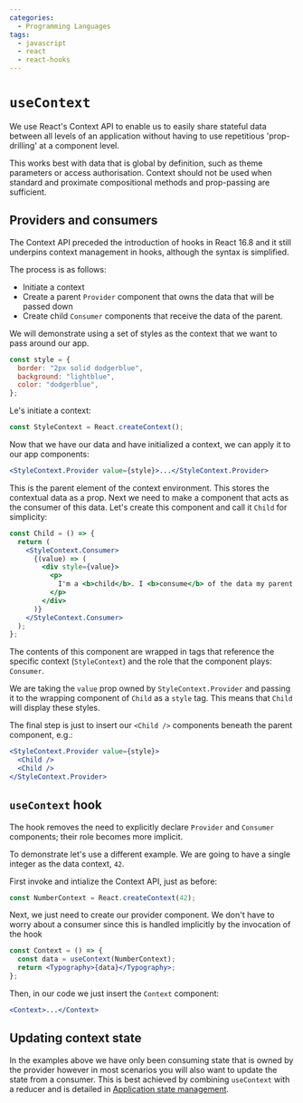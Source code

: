 ```yaml
---
categories:
  - Programming Languages
tags:
  - javascript
  - react
  - react-hooks
---
```


# `useContext`

We use React's Context API to enable us to easily share stateful data between
all levels of an application without having to use repetitious 'prop-drilling'
at a component level.

This works best with data that is global by definition, such as theme parameters
or access authorisation. Context should not be used when standard and proximate
compositional methods and prop-passing are sufficient.

## Providers and consumers

The Context API preceded the introduction of hooks in React 16.8 and it still
underpins context management in hooks, although the syntax is simplified.

The process is as follows:

- Initiate a context
- Create a parent `Provider` component that owns the data that will be passed
  down
- Create child `Consumer` components that receive the data of the parent.

We will demonstrate using a set of styles as the context that we want to pass
around our app.

```jsx
const style = {
  border: "2px solid dodgerblue",
  background: "lightblue",
  color: "dodgerblue",
};
```

Le's initiate a context:

```jsx
const StyleContext = React.createContext();
```

Now that we have our data and have initialized a context, we can apply it to our
app components:

```jsx
<StyleContext.Provider value={style}>...</StyleContext.Provider>
```

This is the parent element of the context environment. This stores the
contextual data as a prop. Next we need to make a component that acts as the
consumer of this data. Let's create this component and call it `Child` for
simplicity:

```jsx
const Child = () => {
  return (
    <StyleContext.Consumer>
      {(value) => (
        <div style={value}>
          <p>
            I'm a <b>child</b>. I <b>consume</b> of the data my parent provides.
          </p>
        </div>
      )}
    </StyleContext.Consumer>
  );
};
```

The contents of this component are wrapped in tags that reference the specific
context (`StyleContext`) and the role that the component plays: `Consumer`.

We are taking the `value` prop owned by `StyleContext.Provider` and passing it
to the wrapping component of `Child` as a `style` tag. This means that `Child`
will display these styles.

The final step is just to insert our `<Child />` components beneath the parent
component, e.g.:

```jsx
<StyleContext.Provider value={style}>
  <Child />
  <Child />
</StyleContext.Provider>
```

## `useContext` hook

The hook removes the need to explicitly declare `Provider` and `Consumer`
components; their role becomes more implicit.

To demonstrate let's use a different example. We are going to have a single
integer as the data context, `42`.

First invoke and intialize the Context API, just as before:

```jsx
const NumberContext = React.createContext(42);
```

Next, we just need to create our provider component. We don't have to worry
about a consumer since this is handled implicitly by the invocation of the hook

```jsx
const Context = () => {
  const data = useContext(NumberContext);
  return <Typography>{data}</Typography>;
};
```

Then, in our code we just insert the `Context` component:

```jsx
<Context>...</Context>
```

## Updating context state

In the examples above we have only been consuming state that is owned by the
provider however in most scenarios you will also want to update the state from a
consumer. This is best achieved by combining `useContext` with a reducer and is
detailed in [Application state management](./Application_state_management.md).
